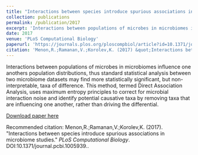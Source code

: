 ```yaml
---
title: "Interactions between species introduce spurious associations in microbiome studies"
collection: publications
permalink: /publication/2017
excerpt: 'Interactions between populations of microbes in microbiomes influence one anothers population distributions, thus standard statistical analysis between two microbiome datasets may find more statistically significant, but non-interpretable, taxa of difference. This method, termed Direct Association Analysis, uses maximum entropy principles to correct for microbial interaction noise and identify potential causative taxa by removing taxa that are influencing one another, rather than driving the differential.'
date: 2017
venue: 'PLoS Computational Biology'
paperurl: 'https://journals.plos.org/ploscompbiol/article?id=10.1371/journal.pcbi.1005939#sec007'
citation: 'Menon,R.;Ramanan,V.;Korolev,K. (2017) &quot;Interactions between species introduce spurious associations in microbiome studies.&quot; <i>PLoS Computational Biology</i>. DOI:10.1371/journal.pcbi.1005939.'
---
```

Interactions between populations of microbes in microbiomes influence one anothers population distributions, thus standard statistical analysis between two microbiome datasets may find more statistically significant, but non-interpretable, taxa of difference. This method, termed Direct Association Analysis, uses maximum entropy principles to correct for microbial interaction noise and identify potential causative taxa by removing taxa that are influencing one another, rather than driving the differential.

[Download paper here](http://vivekramanan.github.io/files/VR-PLOS-CompBio.pdf)

Recommended citation: Menon,R.;Ramanan,V.;Korolev,K. (2017). "Interactions between species introduce spurious associations in microbiome studies." <i>PLoS Computational Biology</i>. DOI:10.1371/journal.pcbi.1005939..
